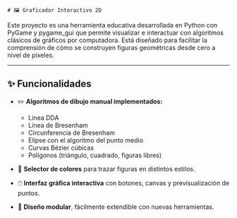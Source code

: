     # 🖼️ Graficador Interactivo 2D

Este proyecto es una herramienta educativa desarrollada en Python con PyGame y pygame_gui que permite visualizar e interactuar con algoritmos clásicos de gráficos por computadora. Está diseñado para facilitar la comprensión de cómo se construyen figuras geométricas desde cero a nivel de píxeles.

---

## ✨ Funcionalidades

- ✏️ **Algoritmos de dibujo manual implementados:**
  - Línea DDA
  - Línea de Bresenham
  - Circunferencia de Bresenham
  - Elipse con el algoritmo del punto medio
  - Curvas Bézier cúbicas
  - Polígonos (triángulo, cuadrado, figuras libres)

- 🎨 **Selector de colores** para trazar figuras en distintos estilos.
- 🖱️ **Interfaz gráfica interactiva** con botones, canvas y previsualización de puntos.
- 🧰 **Diseño modular**, fácilmente extendible con nuevas herramientas.



